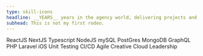```yaml
---
type: skill-icons
headline: __YEARS__ years in the agency world, delivering projects and working with clients.
subhead: This is not my first rodeo.
---
```


ReactJS
NextJS
Typescript
NodeJS
mySQL
PostGres
MongoDB
GraphQL
PHP
Laravel
iOS
Unit Testing
CI/CD
Agile
Creative Cloud
Leadership
